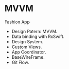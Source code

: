 # MVVM

Fashion App 

- Design Patern: MVVM.
- Data binding with RxSwift.
- Design System.
- Custom Views.
- App Coordinator.
- BaseWireFrame.
- Git Flow.
